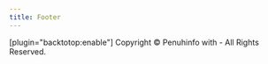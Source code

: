 ```yaml
---
title: Footer
---
```


[plugin="backtotop:enable"]
Copyright © <script>document.write(new Date().getFullYear())</script> Penuhinfo with <i class="fa fa-heart-o pulse" style="font-size: 15px; color: rgba(255, 0, 255, 0.89)"></i>- All Rights Reserved.
